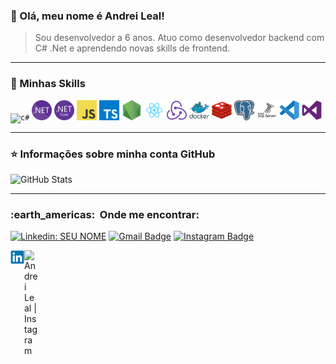 ### 💜 Olá, meu nome é <strong>Andrei Leal!</strong>

> Sou desenvolvedor a 6 anos. Atuo como desenvolvedor backend com C# .Net e aprendendo novas skills de frontend.

----

### 🚀 Minhas Skills

<code><img height="32" src="https://raw.githubusercontent.com/jmnote/z-icons/master/svg/csharp.svg" alt="c#"/></code>
<code><img height="32" src="https://raw.githubusercontent.com/github/explore/80688e429a7d4ef2fca1e82350fe8e3517d3494d/topics/dotnet/dotnet.png" alt=".Net"/></code>
<code><img height="32" src="https://raw.githubusercontent.com/devicons/devicon/master/icons/dotnetcore/dotnetcore-original.svg" alt=".Net Core"/></code>
<code><img height="32" src="https://raw.githubusercontent.com/github/explore/80688e429a7d4ef2fca1e82350fe8e3517d3494d/topics/javascript/javascript.png" alt="Javascript"/></code>
<code><img height="32" src="https://raw.githubusercontent.com/github/explore/80688e429a7d4ef2fca1e82350fe8e3517d3494d/topics/typescript/typescript.png" alt="Typescript"/></code>
<code><img height="32" src="https://raw.githubusercontent.com/github/explore/80688e429a7d4ef2fca1e82350fe8e3517d3494d/topics/nodejs/nodejs.png" alt="Nodejs"/></code>
<code><img height="32" src="https://raw.githubusercontent.com/github/explore/80688e429a7d4ef2fca1e82350fe8e3517d3494d/topics/react/react.png" alt="React"/></code>
<code><img height="32" src="https://raw.githubusercontent.com/devicons/devicon/master/icons/redux/redux-original.svg" alt="Redux"/></code>
<code><img height="32" src="https://raw.githubusercontent.com/devicons/devicon/master/icons/docker/docker-original-wordmark.svg" alt="docker"/></code>
<code><img height="32" src="https://raw.githubusercontent.com/devicons/devicon/master/icons/redis/redis-original.svg" alt="Redis"/></code>
<code><img height="32" src="https://raw.githubusercontent.com/github/explore/80688e429a7d4ef2fca1e82350fe8e3517d3494d/topics/postgresql/postgresql.png" alt="PostegreSQL"/></code>
<code><img height="32" src="https://raw.githubusercontent.com/devicons/devicon/master/icons/microsoftsqlserver/microsoftsqlserver-plain-wordmark.svg" alt="MSSQL Server"/></code>
<code><img height="32" src="https://raw.githubusercontent.com/devicons/devicon/master/icons/vscode/vscode-original.svg" alt="VS Code"/></code>
<code><img height="32" src="https://raw.githubusercontent.com/devicons/devicon/master/icons/visualstudio/visualstudio-plain.svg" alt="Visual Studio"/></code>

----


### ⭐ Informações sobre minha conta GitHub
![GitHub Stats](https://github-readme-stats.vercel.app/api?username=apmleal&show_icons=true)


[instagram]: https://www.instagram.com/_andreileal
[linkedin]: https://www.linkedin.com/in/andrei-leal-a4b9aa1b0

----

<h3> :earth_americas: &nbsp;Onde me encontrar: </h3> 

[![Linkedin: SEU NOME](https://img.shields.io/badge/-AndreiLeal-blue?style=flat-square&logo=Linkedin&logoColor=white&link=https://www.linkedin.com/in/andrei-leal-a4b9aa1b0)](https://www.linkedin.com/in/andrei-leal-a4b9aa1b0)
[![Gmail Badge](https://img.shields.io/badge/-andreilealdev@email.com-006bed?style=flat-square&logo=Gmail&logoColor=white&link=mailto:andreilealdev@gmail.com)](mailto:andreilealdev@gmail.com)
[![Instagram Badge](https://img.shields.io/badge/-andreilealdev@email.com-006bed?style=flat-square&logo=instagram&logoColor=white&link=mailto:SEU-EMAIL)](mailto:andreilealdev@gmail.com)


[<img align="left" alt="Andrei Leal | LinkedIn" width="22px" src="https://raw.githubusercontent.com/devicons/devicon/master/icons/linkedin/linkedin-original.svg" />][linkedin]
[<img align="left" alt="Andrei Leal | Instagram" width="22px" src="https://cdn.jsdelivr.net/npm/simple-icons@v3/icons/instagram.svg" />][instagram]




